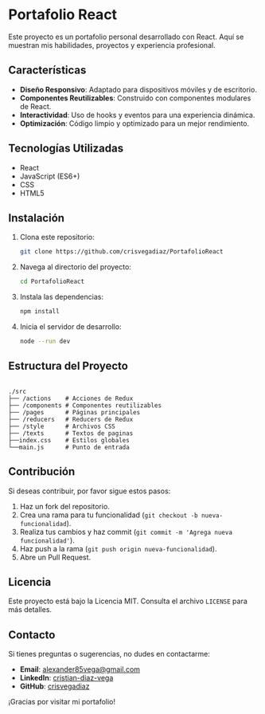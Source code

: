 # Portafolio React

Este proyecto es un portafolio personal desarrollado con React. Aquí se muestran mis habilidades, proyectos y experiencia profesional.

## Características

- **Diseño Responsivo**: Adaptado para dispositivos móviles y de escritorio.
- **Componentes Reutilizables**: Construido con componentes modulares de React.
- **Interactividad**: Uso de hooks y eventos para una experiencia dinámica.
- **Optimización**: Código limpio y optimizado para un mejor rendimiento.

## Tecnologías Utilizadas

- React
- JavaScript (ES6+)
- CSS
- HTML5

## Instalación

1. Clona este repositorio:
    ```bash
    git clone https://github.com/crisvegadiaz/PortafolioReact
    ```
2. Navega al directorio del proyecto:
    ```bash
    cd PortafolioReact
    ```
3. Instala las dependencias:
    ```bash
    npm install
    ```
4. Inicia el servidor de desarrollo:
    ```bash
    node --run dev 
    ```

## Estructura del Proyecto

```

./src
├── /actions    # Acciones de Redux
├── /components # Componentes reutilizables
├── /pages      # Páginas principales
├── /reducers   # Reducers de Redux
├── /style      # Archivos CSS
├── /texts      # Textos de paginas
├──index.css    # Estilos globales
└──main.js      # Punto de entrada
```

## Contribución

Si deseas contribuir, por favor sigue estos pasos:

1. Haz un fork del repositorio.
2. Crea una rama para tu funcionalidad (`git checkout -b nueva-funcionalidad`).
3. Realiza tus cambios y haz commit (`git commit -m 'Agrega nueva funcionalidad'`).
4. Haz push a la rama (`git push origin nueva-funcionalidad`).
5. Abre un Pull Request.

## Licencia

Este proyecto está bajo la Licencia MIT. Consulta el archivo `LICENSE` para más detalles.

## Contacto

Si tienes preguntas o sugerencias, no dudes en contactarme:

- **Email**: alexander85vega@gmail.com
- **LinkedIn**: [cristian-diaz-vega](https://www.linkedin.com/in/cristian-diaz-vega-7a186521b/)
- **GitHub**: [crisvegadiaz](https://github.com/crisvegadiaz)

¡Gracias por visitar mi portafolio!